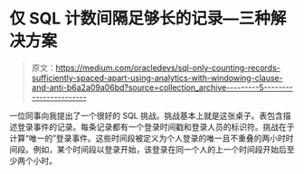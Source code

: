 # 仅 SQL 计数间隔足够长的记录—三种解决方案

> 原文：<https://medium.com/oracledevs/sql-only-counting-records-sufficiently-spaced-apart-using-analytics-with-windowing-clause-and-anti-b6a2a09a06bd?source=collection_archive---------5----------------------->

一位同事向我提出了一个很好的 SQL 挑战。挑战基本上就是这张桌子。表包含描述登录事件的记录。每条记录都有一个登录时间戳和登录人员的标识符。挑战在于计算“唯一的”登录事件。这些时间段被定义为个人登录的唯一且不重叠的两小时时间段。例如，某个时间段以登录开始，该登录在同一个人的上一个时间段开始后至少两个小时。